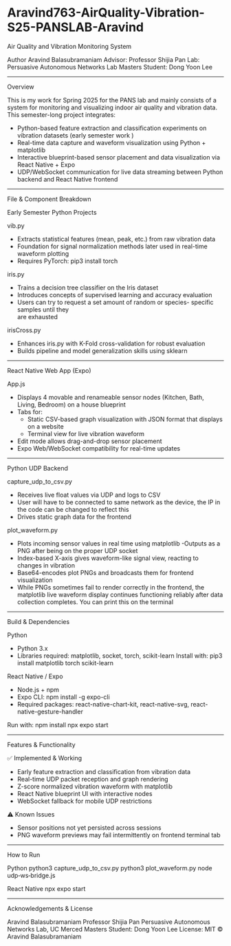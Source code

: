 # Aravind763-AirQuality-Vibration-S25-PANSLAB-Aravind
Air Quality and Vibration Monitoring System

Author
Aravind Balasubramaniam
Advisor: Professor Shijia Pan
Lab: Persuasive Autonomous Networks Lab
Masters Student: Dong Yoon Lee

---

Overview

This is my work for Spring 2025 for the PANS lab and mainly consists of a system for monitoring and visualizing indoor air quality and vibration data. This semester-long project integrates:

- Python-based feature extraction and classification experiments on vibration datasets (early semester work )
- Real-time data capture and waveform visualization using Python + matplotlib
- Interactive blueprint-based sensor placement and data visualization via React Native + Expo
- UDP/WebSocket communication for live data streaming between Python backend and React Native frontend

---

File & Component Breakdown

Early Semester Python Projects

vib.py
- Extracts statistical features (mean, peak, etc.) from raw vibration data
- Foundation for signal normalization methods later used in real-time waveform plotting
- Requires PyTorch:
  pip3 install torch

iris.py
- Trains a decision tree classifier on the Iris dataset
- Introduces concepts of supervised learning and accuracy evaluation
- Users can try to request a set amount of random or species- specific samples until they    
  are exhausted

irisCross.py
- Enhances iris.py with K-Fold cross-validation for robust evaluation
- Builds pipeline and model generalization skills using sklearn

---

React Native Web App (Expo)

App.js
- Displays 4 movable and renameable sensor nodes (Kitchen, Bath, Living, Bedroom) on a house blueprint
- Tabs for:
  - Static CSV-based graph visualization  with JSON format that displays on a website
  - Terminal view for live vibration waveform
- Edit mode allows drag-and-drop sensor placement
- Expo Web/WebSocket compatibility for real-time updates

---

Python UDP Backend

capture_udp_to_csv.py
- Receives live float values via UDP and logs to CSV
- User will have to be connected to same network as the device, the IP in the code can be changed to reflect this
- Drives static graph data for the frontend


plot_waveform.py
- Plots incoming sensor values in real time using matplotlib
-Outputs as a PNG after being on the proper UDP socket
- Index-based X-axis gives waveform-like signal view, reacting to changes in vibration
- Base64-encodes plot PNGs and broadcasts them for frontend visualization
- While PNGs sometimes fail to render correctly in the frontend, the matplotlib live waveform display continues functioning reliably after data collection completes. You can print this on the terminal

---

Build & Dependencies

Python
- Python 3.x
- Libraries required: matplotlib, socket, torch, scikit-learn
Install with:
  pip3 install matplotlib torch scikit-learn

React Native / Expo
- Node.js + npm
- Expo CLI:
  npm install -g expo-cli
- Required packages: react-native-chart-kit, react-native-svg, react-native-gesture-handler

Run with:
  npm install
  npx expo start

---

Features & Functionality

✅ Implemented & Working
- Early feature extraction and classification from vibration data
- Real-time UDP packet reception and graph rendering
- Z-score normalized vibration waveform with matplotlib
- React Native blueprint UI with interactive nodes
- WebSocket fallback for mobile UDP restrictions

⚠️ Known Issues 
- Sensor positions not yet persisted across sessions
- PNG waveform previews may fail intermittently on frontend terminal tab

---

How to Run

Python
  python3 capture_udp_to_csv.py
  python3 plot_waveform.py
  node udp‑ws‑bridge.js     

React Native
  npx expo start

---

Acknowledgements & License

Aravind Balasubramaniam
Professor Shijia Pan
Persuasive Autonomous Networks Lab, UC Merced
Masters Student: Dong Yoon Lee
License: MIT © Aravind Balasubramaniam
